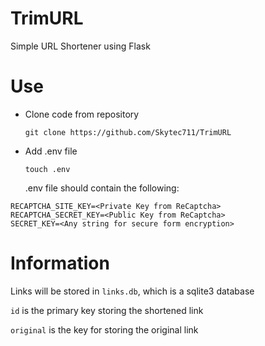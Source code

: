 # TrimURL
Simple URL Shortener using Flask

# Use

- Clone code from repository

  `git clone https://github.com/Skytec711/TrimURL`
  
- Add .env file

  `touch .env`
  
  .env file should contain the following:
```
RECAPTCHA_SITE_KEY=<Private Key from ReCaptcha>
RECAPTCHA_SECRET_KEY=<Public Key from ReCaptcha>
SECRET_KEY=<Any string for secure form encryption>
```

# Information

Links will be stored in `links.db`, which is a sqlite3 database

`id` is the primary key storing the shortened link

`original` is the key for storing the original link
